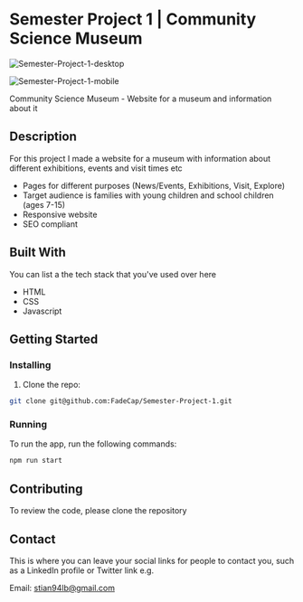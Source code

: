 # Semester Project 1 | Community Science Museum

![Semester-Project-1-desktop](https://github.com/FadeCap/Semester-Project-1/assets/116163360/182930d0-e4cd-4751-921f-3ed1bce6795c)

![Semester-Project-1-mobile](https://github.com/FadeCap/Semester-Project-1/assets/116163360/55c20cc6-8ca8-4b2e-a73a-d9aed4459182)


Community Science Museum - Website for a museum and information about it

## Description

For this project I made a website for a museum with information about different exhibitions, events and visit times etc

- Pages for different purposes (News/Events, Exhibitions, Visit, Explore)
- Target audience is families with young children and school children (ages 7-15)
- Responsive website
- SEO compliant

## Built With

You can list a the tech stack that you've used over here

- HTML
- CSS
- Javascript

## Getting Started

### Installing

1. Clone the repo:

```bash
git clone git@github.com:FadeCap/Semester-Project-1.git
```

### Running

To run the app, run the following commands:

```bash
npm run start
```

## Contributing

To review the code, please clone the repository

## Contact

This is where you can leave your social links for people to contact you, such as a LinkedIn profile or Twitter link e.g.

Email: stian94lb@gmail.com
